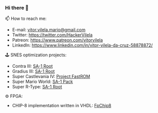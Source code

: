 ### Hi there 👋

<!--
**VitorVilela7/VitorVilela7** is a ✨ _special_ ✨ repository because its `README.md` (this file) appears on your GitHub profile.

Here are some ideas to get you started:

- 🔭 I’m currently working on ...
- 🌱 I’m currently learning ...
- 👯 I’m looking to collaborate on ...
- 🤔 I’m looking for help with ...
- 💬 Ask me about ...
- 📫 How to reach me: ...
- 😄 Pronouns: ...
- ⚡ Fun fact: ...
-->

📫 How to reach me:
 - E-mail: vitor.vilela.mario@gmail.com
 - Twitter: https://twitter.com/HackerVilela
 - Patreon: https://www.patreon.com/vitorvilela
 - LinkedIn: https://www.linkedin.com/in/vitor-vilela-da-cruz-58878872/

🕹️ SNES optimization projects:
- Contra III: [SA-1 Root](https://github.com/VitorVilela7/SA1-Root)
- Gradius III: [SA-1 Root](https://github.com/VitorVilela7/SA1-Root)
- Super Castlevania IV: [Project FastROM](https://github.com/VitorVilela7/fastrom)
- Super Mario World: [SA-1 Pack](https://github.com/VitorVilela7/SA1-Pack)
- Super R-Type: [SA-1 Root](https://github.com/VitorVilela7/SA1-Root)

⚙️ FPGA:
 - CHIP-8 implementation written in VHDL: [FpChip8](https://github.com/VitorVilela7/FpChip8)
